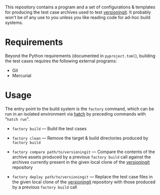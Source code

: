This repository contains a program and a set of configurations & templates for
producing the test case archives used to test [versioningit][].  It probably
won't be of any use to you unless you like reading code for ad-hoc build
systems.

[versioningit]: https://github.com/jwodder/versioningit

Requirements
============

Beyond the Python requirements (documented in `pyproject.toml`), building the
test cases requires the following external programs:

- Git
- Mercurial

Usage
=====

The entry point to the build system is the `factory` command, which can be run
in an isolated environment via [hatch][] by preceding commands with "`hatch
run`".

[hatch]: https://hatch.pypa.io

- `factory build` — Build the test cases

- `factory clean` — Remove the target & build directories produced by `factory
  build`

- `factory compare path/to/versioningit` — Compare the contents of the archive
  assets produced by a previous `factory build` call against the archives
  currently present in the given local clone of the [versioningit][] repository

- `factory deploy path/to/versioningit` — Replace the test case files in the
  given local clone of the [versioningit][] repository with those produced by a
  previous `factory build` call
